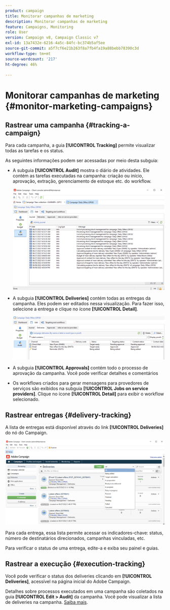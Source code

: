 ```yaml
---
product: campaign
title: Monitorar campanhas de marketing
description: Monitorar campanhas de marketing
feature: Campaigns, Monitoring
role: User
version: Campaign v8, Campaign Classic v7
exl-id: 13a7432e-6216-4a5c-84fc-bc374b5af5ee
source-git-commit: a5f7cf6e21b263f8a7fb4fa19a88bebb78390c3d
workflow-type: tm+mt
source-wordcount: '217'
ht-degree: 46%

---
```


# Monitorar campanhas de marketing {#monitor-marketing-campaigns}

## Rastrear uma campanha {#tracking-a-campaign}

Para cada campanha, a guia **[!UICONTROL Tracking]** permite visualizar todas as tarefas e os status.

As seguintes informações podem ser acessadas por meio desta subguia:

* A subguia **[!UICONTROL Audit]** mostra o diário de atividades. Ele contém as tarefas executadas na campanha: criação ou início, aprovação, extração, gerenciamento de estoque etc. do workflow.

  ![](assets/campaign-audit-tab.png)

* A subguia **[!UICONTROL Deliveries]** contém todas as entregas da campanha. Eles podem ser editados nessa visualização. Para fazer isso, selecione a entrega e clique no ícone **[!UICONTROL Detail]**.

  ![](assets/campaign-delivery-tab.png)

* A subguia **[!UICONTROL Approvals]** contém todo o processo de aprovação da campanha. Você pode verificar detalhes e comentários

* Os workflows criados para gerar mensagens para provedores de serviços são exibidos na subguia **[!UICONTROL Jobs on service providers]**. Clique no ícone **[!UICONTROL Detail]** para exibir o workflow selecionado.

## Rastrear entregas {#delivery-tracking}

A lista de entregas está disponível através do link **[!UICONTROL Deliveries]** do nó do Campaign.

![](assets/filter-deliveries-from-homepage.png)

Para cada entrega, essa lista permite acessar os indicadores-chave: status, número de destinatários direcionados, campanhas vinculadas, etc.

Para verificar o status de uma entrega, edite-a e exiba seu painel e guias.

<!--
>[!NOTE]
>
>Information concerning delivery details is available in [this section](../../delivery/using/about-message-tracking.md) section.
-->

## Rastrear a execução {#execution-tracking}

Você pode verificar o status dos deliveries clicando em **[!UICONTROL Deliveries]**, acessível na página inicial do Adobe Campaign.

Detalhes sobre processos executados em uma campanha são coletados na guia **[!UICONTROL Edit > Audit]** da campanha. Você pode visualizar a lista de deliveries na campanha. [Saiba mais](#tracking-a-campaign).

